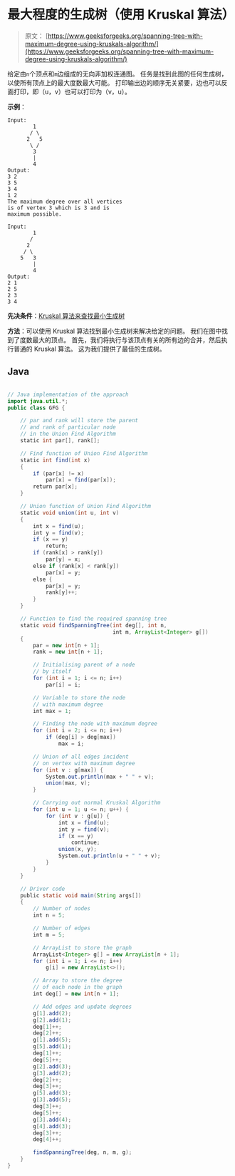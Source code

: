 # 最大程度的生成树（使用 Kruskal 算法）

> 原文： [https://www.geeksforgeeks.org/spanning-tree-with-maximum-degree-using-kruskals-algorithm/](https://www.geeksforgeeks.org/spanning-tree-with-maximum-degree-using-kruskals-algorithm/)

给定由`n`个顶点和`m`边组成的无向非加权连通图。 任务是找到此图的任何生成树，以使所有顶点上的最大度数最大可能。 打印输出边的顺序无关紧要，边也可以反面打印，即（u，v）也可以打印为（v，u）。

**示例**：

```
Input:
        1
       / \
      2   5
       \ /
        3
        |
        4
Output:
3 2
3 5
3 4
1 2
The maximum degree over all vertices 
is of vertex 3 which is 3 and is 
maximum possible.

Input:
        1
       /
      2 
     / \ 
    5   3
        |
        4
Output:
2 1
2 5
2 3
3 4

```

**先决条件**：[Kruskal 算法来查找最小生成树](https://www.geeksforgeeks.org/kruskals-minimum-spanning-tree-algorithm-greedy-algo-2/)

**方法**：可以使用 Kruskal 算法找到最小生成树来解决给定的问题。
我们在图中找到了度数最大的顶点。 首先，我们将执行与该顶点有关的所有边的合并，然后执行普通的 Kruskal 算法。 这为我们提供了最佳的生成树。

## Java

```java

// Java implementation of the approach 
import java.util.*; 
public class GFG { 

    // par and rank will store the parent 
    // and rank of particular node 
    // in the Union Find Algorithm 
    static int par[], rank[]; 

    // Find function of Union Find Algorithm 
    static int find(int x) 
    { 
        if (par[x] != x) 
            par[x] = find(par[x]); 
        return par[x]; 
    } 

    // Union function of Union Find Algorithm 
    static void union(int u, int v) 
    { 
        int x = find(u); 
        int y = find(v); 
        if (x == y) 
            return; 
        if (rank[x] > rank[y]) 
            par[y] = x; 
        else if (rank[x] < rank[y]) 
            par[x] = y; 
        else { 
            par[x] = y; 
            rank[y]++; 
        } 
    } 

    // Function to find the required spanning tree 
    static void findSpanningTree(int deg[], int n, 
                                 int m, ArrayList<Integer> g[]) 
    { 
        par = new int[n + 1]; 
        rank = new int[n + 1]; 

        // Initialising parent of a node 
        // by itself 
        for (int i = 1; i <= n; i++) 
            par[i] = i; 

        // Variable to store the node 
        // with maximum degree 
        int max = 1; 

        // Finding the node with maximum degree 
        for (int i = 2; i <= n; i++) 
            if (deg[i] > deg[max]) 
                max = i; 

        // Union of all edges incident 
        // on vertex with maximum degree 
        for (int v : g[max]) { 
            System.out.println(max + " " + v); 
            union(max, v); 
        } 

        // Carrying out normal Kruskal Algorithm 
        for (int u = 1; u <= n; u++) { 
            for (int v : g[u]) { 
                int x = find(u); 
                int y = find(v); 
                if (x == y) 
                    continue; 
                union(x, y); 
                System.out.println(u + " " + v); 
            } 
        } 
    } 

    // Driver code 
    public static void main(String args[]) 
    { 
        // Number of nodes 
        int n = 5; 

        // Number of edges 
        int m = 5; 

        // ArrayList to store the graph 
        ArrayList<Integer> g[] = new ArrayList[n + 1]; 
        for (int i = 1; i <= n; i++) 
            g[i] = new ArrayList<>(); 

        // Array to store the degree 
        // of each node in the graph 
        int deg[] = new int[n + 1]; 

        // Add edges and update degrees 
        g[1].add(2); 
        g[2].add(1); 
        deg[1]++; 
        deg[2]++; 
        g[1].add(5); 
        g[5].add(1); 
        deg[1]++; 
        deg[5]++; 
        g[2].add(3); 
        g[3].add(2); 
        deg[2]++; 
        deg[3]++; 
        g[5].add(3); 
        g[3].add(5); 
        deg[3]++; 
        deg[5]++; 
        g[3].add(4); 
        g[4].add(3); 
        deg[3]++; 
        deg[4]++; 

        findSpanningTree(deg, n, m, g); 
    } 
} 

```